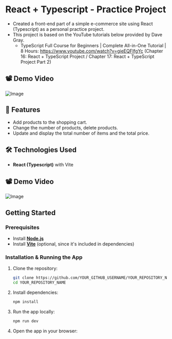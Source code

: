 # React + Typescript - Practice Project
- Created a front-end part of a simple e-commerce site using React (Typescript) as a personal practice project.
- This project is based on the YouTube tutorials below provided by Dave Gray.
  - TypeScript Full Course for Beginners | Complete All-in-One Tutorial | 8 Hours: https://www.youtube.com/watch?v=gieEQFIfgYc
  (Chapter 16: React + TypeScript Project / Chapter 17: React + TypeScript Project Part 2)

## 📽️ Demo Video<br>
![Image](https://github.com/user-attachments/assets/181dc33b-edd8-4492-93b0-725f431837ff)

## 🚀 Features  
- Add products to the shopping cart.
- Change the number of products, delete products.
- Update and display the total number of items and the total price.

## 🛠️ Technologies Used  
- **React (Typescript)** with Vite

## 📽️ Demo Video<br>
![Image](https://github.com/user-attachments/assets/5f7e919d-06dd-4183-a02a-ef25d3a4e677)

## Getting Started  
### Prerequisites  
- Install **[Node.js](https://nodejs.org/)**  
- Install **[Vite](https://vitejs.dev/)** (optional, since it's included in dependencies)  

### Installation & Running the App  
1. Clone the repository:  
   ```sh
   git clone https://github.com/YOUR_GITHUB_USERNAME/YOUR_REPOSITORY_NAME.git
   cd YOUR_REPOSITORY_NAME
2. Install dependencies:
   ```sh
   npm install
3. Run the app locally:
   ```sh
   npm run dev
4. Open the app in your browser:
